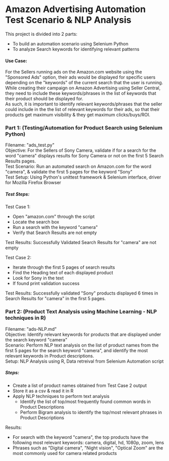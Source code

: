 # Amazon Advertising Automation Test Scenario & NLP Analysis
This project is divided into 2 parts:
- To build an automation scenario using Selenium Python
- To analyze Search keywords for identifying relevant patterns

#### Use Case:
For the Sellers running ads on the Amazon.com website using the "Sponsored Ads" option, their ads would be displayed for specific users depending on the "keywords" of the current search that the user is running. <br>
While creating their campaign on Amazon Advertising using Seller Central, they need to include these keywords/phrases in the list of keywords that their product should be displayed for. <br>
As such, it is important to identify relevant keywords/phrases that the seller could include in the the list of relevant keywords for their ads, so that their products get maximum visibility & they get maximum clicks/buys/ROI.



### Part 1: (Testing/Automation for Product Search using Selenium Python)
Filename: "ads_test.py" <br>
Objective: For the Sellers of Sony Camera, validate if for a search for the word "camera" displays results for Sony Camera or not on the first 5 Search Results pages. <br>
Test Scenario: Run an automated search on Amazon.com for the word "camera", & validate the first 5 pages for the keyword "Sony" <br>
Test Setup: Using Python's unittest framework & Selenium interface, driver for Mozilla Firefox Browser <br>
##### Test Steps: 
Test Case 1:
- Open "amazon.com" through the script
- Locate the search box
- Run a search with the keyword "camera"
- Verify that Search Results are not empty <br>

Test Results: Successfully Validated Search Results for "camera" are not empty


Test Case 2:
- Iterate through the first 5 pages of search results
- Find the Heading text of each displayed product
- Look for Sony in the text
- If found print validation success <br>

Test Results: Successfully validated "Sony" products displayed 6 times in Search Results for "camera" in the first 5 pages.

### Part 2: (Product Text Analysis using Machine Learning - NLP techniques in R)
Filename: "ads-NLP.md" <br>
Objective: Identify relevant keywords for products that are displayed under the search keyword "camera" <br>
Scenario: Perform NLP text analysis on the list of product names from the first 5 pages for the search keyword "camera", and identify the most relevant keywords in Product descriptions. <br>
Setup: NLP Analysis using R, Data retreival from Selenium Automation script <br>
##### Steps:
- Create a list of product names obtained from Test Case 2 output
- Store it as a csv & read it in R
- Apply NLP techniques to perform text analysis
  - Identify the list of top/most frequently found common words in Product Descriptions
  - Perform Bigram analysis to identify the top/most relevant phrases in Product Descriptions <br>

Results: 
- For search with the keyword "camera", the top products have the following most relevant keywords: camera, digital, hd, 1080p, zoom, lens
- Phrases such as "Digital camera", "Night vision", "Optical Zoom" are the most commonly used for camera related products

 

